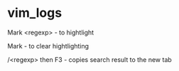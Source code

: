 # vim_logs
Mark \<regexp\> - to hightlight

Mark - to clear hightlighting

\/\<regexp\> then F3 - copies search result to the new tab
